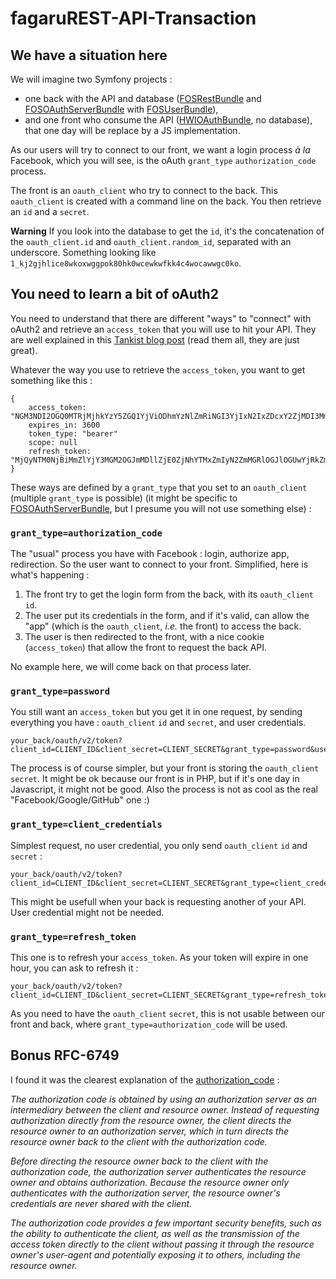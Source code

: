 # fagaruREST-API-Transaction


## We have a situation here

We will imagine two Symfony projects : 
- one back with the API and database ([FOSRestBundle](https://github.com/FriendsOfSymfony/FOSRestBundle) and [FOSOAuthServerBundle](https://github.com/FriendsOfSymfony/FOSOAuthServerBundle) with [FOSUserBundle](https://github.com/FriendsOfSymfony/FOSUserBundle)), 
- and one front who consume the API ([HWIOAuthBundle](https://github.com/hwi/HWIOAuthBundle), no database), that one day will be replace by a JS implementation.

As our users will try to connect to our front, we want a login process _à la_ Facebook, which you will see, is the oAuth `grant_type` `authorization_code` process.

The front is an `oauth_client` who try to connect to the back.
This `oauth_client` is created with a command line on the back. You then retrieve an `id` and a `secret`.

**Warning** If you look into the database to get the `id`, it's the concatenation of the `oauth_client.id` and `oauth_client.random_id`, separated with an underscore. Something looking like `1_kj2gjhlice8wkoxwggpok80hk0wcewkwfkk4c4wocawwgc0ko`.

## You need to learn a bit of oAuth2

You need to understand that there are different "ways" to "connect" with oAuth2 and retrieve an `access_token` that you will use to hit your API. They are well explained in this [Tankist blog post](http://blog.tankist.de/blog/2013/07/18/oauth2-explained-part-3-using-oauth2-with-your-bare-hands/) (read them all, they are just great).

Whatever the way you use to retrieve the `access_token`, you want to get something like this :

```
{
    access_token: "NGM3NDI2OGQ0MTRjMjhkYzY5ZGQ1YjViODhmYzNlZmRiNGI3YjIxN2IxZDcxY2ZjMDI3MmY3NjI2N2ZhODJjYQ"
    expires_in: 3600
    token_type: "bearer"
    scope: null
    refresh_token: "MjQyNTM0NjBiMmZlYjY3MGM2OGJmMDllZjE0ZjNhYTMxZmIyN2ZmMGRlOGJlOGUwYjRkZmJkMWU4NmY5NDVlYQ"
}
```

These ways are defined by a `grant_type` that you set to an `oauth_client` (multiple `grant_type` is possible) (it might be specific to [FOSOAuthServerBundle](https://github.com/FriendsOfSymfony/FOSOAuthServerBundle), but I presume you will not use something else) :

### `grant_type=authorization_code`

The "usual" process you have with Facebook : login, authorize app, redirection. So the user want to connect to your front. Simplified, here is what's happening :

1. The front try to get the login form from the back, with its `oauth_client` `id`.
2. The user put its credentials in the form, and if it's valid, can allow the "app" (which is the `oauth_client`, _i.e._ the front) to access the back.
3. The user is then redirected to the front, with a nice cookie (`access_token`) that allow the front to request the back API.

No example here, we will come back on that process later.

### `grant_type=password`

You still want an `access_token` but you get it in one request, by sending everything you have : `oauth_client` `id` and `secret`, and user credentials.

```
your_back/oauth/v2/token?client_id=CLIENT_ID&client_secret=CLIENT_SECRET&grant_type=password&username=USERNAME&password=PASSWORD
```

The process is of course simpler, but your front is storing the `oauth_client` `secret`. It might be ok because our front is in PHP, but if it's one day in Javascript, it might not be good. Also the process is not as cool as the real "Facebook/Google/GitHub" one :)

### `grant_type=client_credentials`

Simplest request, no user credential, you only send `oauth_client` `id` and `secret` :

```
your_back/oauth/v2/token?client_id=CLIENT_ID&client_secret=CLIENT_SECRET&grant_type=client_credentials
```

This might be usefull when your back is requesting another of your API. User credential might not be needed.

### `grant_type=refresh_token`

This one is to refresh your `access_token`. As your token will expire in one hour, you can ask to refresh it :

```
your_back/oauth/v2/token?client_id=CLIENT_ID&client_secret=CLIENT_SECRET&grant_type=refresh_token&refresh_token=REFRESH_TOKEN
```

As you need to have the `oauth_client` `secret`, this is not usable between our front and back, where `grant_type=authorization_code` will be used.

## Bonus RFC-6749

I found it was the clearest explanation of the [authorization_code](http://tools.ietf.org/html/rfc6749#section-1.3.1) :

_The authorization code is obtained by using an authorization server as an intermediary between the client and resource owner. Instead of requesting authorization directly from the resource owner, the client directs the resource owner to an authorization server, which in turn directs the resource owner back to the client with the authorization code._

_Before directing the resource owner back to the client with the authorization code, the authorization server authenticates the resource owner and obtains authorization. Because the resource owner only authenticates with the authorization server, the resource owner's credentials are never shared with the client._

_The authorization code provides a few important security benefits, such as the ability to authenticate the client, as well as the transmission of the access token directly to the client without passing it through the resource owner's user-agent and potentially exposing it to others, including the resource owner._
